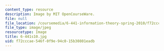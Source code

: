 ```yaml
---
content_type: resource
description: Image by MIT OpenCourseWare.
file: null
file_location: /coursemedia/6-441-information-theory-spring-2010/f72cccae546f0f9e94c015b30801eadb_6-441s10.jpg
file_type: image/jpeg
resourcetype: Image
title: 6-441s10.jpg
uid: f72cccae-546f-0f9e-94c0-15b30801eadb
---
```

